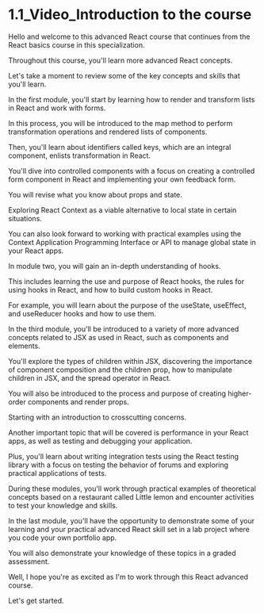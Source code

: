 # 1.1_Video_Introduction to the course


Hello and welcome to this advanced React course that continues from the React basics course in this specialization.

Throughout this course, you'll learn more advanced React concepts.

Let's take a moment to review some of the key concepts and skills that you'll learn.

In the first module, you'll start by learning how to render and transform lists in React and work with forms.

In this process, you will be introduced to the map method to perform transformation operations and rendered lists of components.

Then, you'll learn about identifiers called keys, which are an integral component, enlists transformation in React.

You'll dive into controlled components with a focus on creating a controlled form component in React and implementing your own feedback form.

You will revise what you know about props and state.

Exploring React Context as a viable alternative to local state in certain situations.

You can also look forward to working with practical examples using the Context Application Programming Interface or API to manage global state in your React apps.

In module two, you will gain an in-depth understanding of hooks.

This includes learning the use and purpose of React hooks, the rules for using hooks in React, and how to build custom hooks in React.

For example, you will learn about the purpose of the useState, useEffect, and useReducer hooks and how to use them.

In the third module, you'll be introduced to a variety of more advanced concepts related to JSX as used in React, such as components and elements.

You'll explore the types of children within JSX, discovering the importance of component composition and the children prop, how to manipulate children in JSX, and the spread operator in React.

You will also be introduced to the process and purpose of creating higher-order components and render props.

Starting with an introduction to crosscutting concerns.

Another important topic that will be covered is performance in your React apps, as well as testing and debugging your application.

Plus, you'll learn about writing integration tests using the React testing library with a focus on testing the behavior of forums and exploring practical applications of tests.

During these modules, you'll work through practical examples of theoretical concepts based on a restaurant called Little lemon and encounter activities to test your knowledge and skills.

In the last module, you'll have the opportunity to demonstrate some of your learning and your practical advanced React skill set in a lab project where you code your own portfolio app.

You will also demonstrate your knowledge of these topics in a graded assessment.

Well, I hope you're as excited as I'm to work through this React advanced course.

Let's get started.